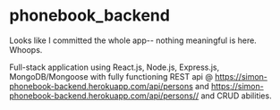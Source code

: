 # phonebook_backend

Looks like I committed the whole app-- nothing meaningful is here. Whoops. 


Full-stack application using React.js, Node.js, Express.js, MongoDB/Mongoose with fully functioning REST api @ https://simon-phonebook-backend.herokuapp.com/api/persons and https://simon-phonebook-backend.herokuapp.com/api/persons//<contact id/> and CRUD abilities. 

